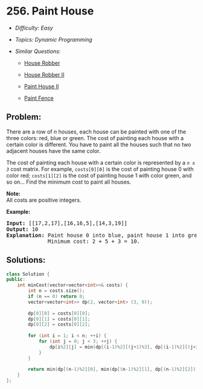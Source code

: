 # 256. Paint House

* *Difficulty: Easy*

* *Topics: Dynamic Programming*

* *Similar Questions:*

  * [House Robber](house-robber.md)

  * [House Robber II](house-robber-ii.md)

  * [Paint House II](paint-house-ii.md)

  * [Paint Fence](paint-fence.md)

## Problem:

<p>There are a row of <i>n</i> houses, each house can be painted with one of the three colors: red, blue or green. The cost of painting each house with a certain color is different. You have to paint all the houses such that no two adjacent houses have the same color.</p>

<p>The cost of painting each house with a certain color is represented by a <code><i>n</i> x <i>3</i></code> cost matrix. For example, <code>costs[0][0]</code> is the cost of painting house 0 with color red; <code>costs[1][2]</code> is the cost of painting house 1 with color green, and so on... Find the minimum cost to paint all houses.</p>

<p><b>Note:</b><br />
All costs are positive integers.</p>

<p><strong>Example:</strong></p>

<pre>
<strong>Input:</strong> [[17,2,17],[16,16,5],[14,3,19]]
<strong>Output:</strong> 10
<strong>Explanation: </strong>Paint house 0 into blue, paint house 1 into green, paint house 2 into blue. 
&nbsp;            Minimum cost: 2 + 5 + 3 = 10.
</pre>

## Solutions:

```c++
class Solution {
public:
    int minCost(vector<vector<int>>& costs) {
        int n = costs.size();
        if (n == 0) return 0;
        vector<vector<int>> dp(2, vector<int> (3, 0));
        
        dp[0][0] = costs[0][0];
        dp[0][1] = costs[0][1];
        dp[0][2] = costs[0][2];
        
        for (int i = 1; i < n; ++i) {
            for (int j = 0; j < 3; ++j) {
                dp[i%2][j] = min(dp[(i-1)%2][(j+1)%3], dp[(i-1)%2][(j+2)%3]) + costs[i][j]; 
            }
        }
        
        return min(dp[(n-1)%2][0], min(dp[(n-1)%2][1], dp[(n-1)%2][2]));
    }
};
```
